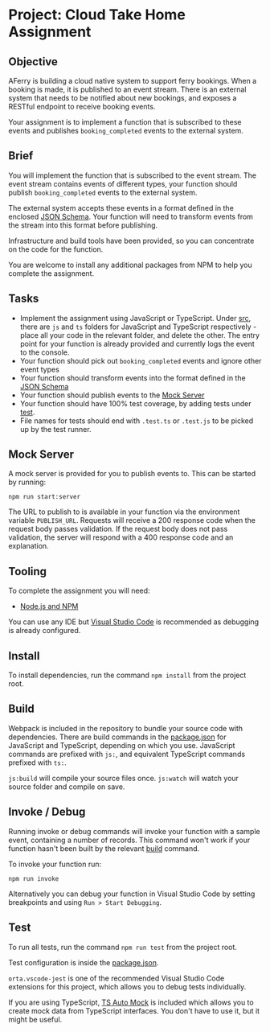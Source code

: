 # Project: Cloud Take Home Assignment

## Objective

AFerry is building a cloud native system to support ferry bookings. When a booking is made, it is published to an event stream. There is an external system that needs to be notified about new bookings, and exposes a RESTful endpoint to receive booking events.

Your assignment is to implement a function that is subscribed to these events and publishes `booking_completed` events to the external system.

## Brief

You will implement the function that is subscribed to the event stream. The event stream contains events of different types, your function should publish `booking_completed` events to the external system.

The external system accepts these events in a format defined in the enclosed [JSON Schema](./external-service/schema.json). Your function will need to transform events from the stream into this format before publishing.

Infrastructure and build tools have been provided, so you can concentrate on the code for the function.

You are welcome to install any additional packages from NPM to help you complete the assignment.

## Tasks

- Implement the assignment using JavaScript or TypeScript. Under [src](./src), there are `js` and `ts` folders for JavaScript and TypeScript respectively - place all your code in the relevant folder, and delete the other. The entry point for your function is already provided and currently logs the event to the console.
- Your function should pick out `booking_completed` events and ignore other event types
- Your function should transform events into the format defined in the [JSON Schema](./external-service/schema.json)
- Your function should publish events to the [Mock Server](#mock-server)
- Your function should have 100% test coverage, by adding tests under [test](./test).
- File names for tests should end with `.test.ts` or `.test.js` to be picked up by the test runner.

## Mock Server

A mock server is provided for you to publish events to. This can be started by running:

```
npm run start:server
```

The URL to publish to is available in your function via the environment variable `PUBLISH_URL`. Requests will receive a 200 response code when the request body passes validation. If the request body does not pass validation, the server will respond with a 400 response code and an explanation.

## Tooling

To complete the assignment you will need:

- [Node.js and NPM](https://nodejs.org/en/)

You can use any IDE but [Visual Studio Code](https://code.visualstudio.com/) is recommended as debugging is already configured.

## Install

To install dependencies, run the command `npm install` from the project root.

## Build

Webpack is included in the repository to bundle your source code with dependencies. There are build commands in the [package.json](./package.json) for JavaScript and TypeScript, depending on which you use. JavaScript commands are prefixed with `js:`, and equivalent TypeScript commands prefixed with `ts:`.

`js:build` will compile your source files once.
`js:watch` will watch your source folder and compile on save.

## Invoke / Debug

Running invoke or debug commands will invoke your function with a sample event, containing a number of records. This command won't work if your function hasn't been built by the relevant [build](#Build) command.

To invoke your function run:

```
npm run invoke
```

Alternatively you can debug your function in Visual Studio Code by setting breakpoints and using `Run > Start Debugging`.

## Test

To run all tests, run the command `npm run test` from the project root.

Test configuration is inside the [package.json](./package.json).

`orta.vscode-jest` is one of the recommended Visual Studio Code extensions for this project, which allows you to debug tests individually.

If you are using TypeScript, [TS Auto Mock](https://typescript-tdd.github.io/ts-auto-mock/) is included which allows you to create mock data from TypeScript interfaces. You don't have to use it, but it might be useful.
